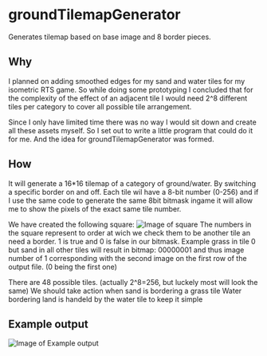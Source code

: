 # groundTilemapGenerator
Generates tilemap based on base image and 8 border pieces.

## Why
I planned on adding smoothed edges for my sand and water tiles for my isometric RTS game. So while doing some prototyping I concluded that for the complexity of the effect of an adjacent tile I would need 2^8 different tiles per category to cover all possible tile arrangement.

Since I only have limited time there was no way I would sit down and create all these assets myself. So I set out to write a little program that could do it for me. And the idea for groundTilemapGenerator was formed.

## How
It will generate a 16*16 tilemap of a category of ground/water. By switching a specific border on and off. Each tile wil have a 8-bit number (0-256) and if I use the same code to generate the same 8bit bitmask ingame it will allow me to show the pixels of the exact same tile number. 

We have created the following square:
![Image of square](https://gamesdust.nl/uploads/0a6fec3b16aae39029f41159582d0d9d.png)
The numbers in the square represent to order at wich we check them to be another tile an need a border. 1 is true and 0 is false in our bitmask. Example grass in tile 0 but sand in all other tiles will result in bitmap: 00000001 and thus image number of 1 corresponding with the second image on the first row of the output file. (0 being the first one)
	
There are 48 possible tiles. (actually 2^8=256, but luckely most will look the same) We should take action when sand is bordering a grass tile
Water bordering land is handeld by the water tile to keep it simple


## Example output
![Image of Example output](https://gamesdust.nl/uploads/f9ab2f498c937f0759c2c013497e4051.png)

